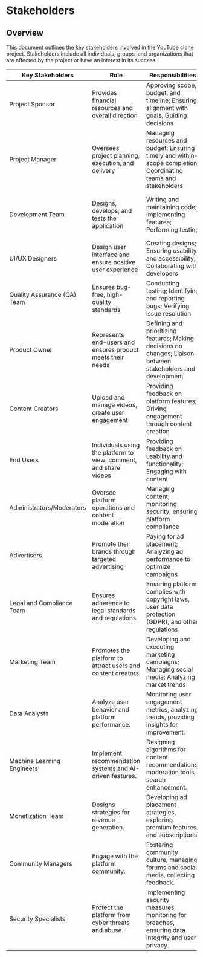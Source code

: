 
# Stakeholders

## Overview
This document outlines the key stakeholders involved in the YouTube clone project. Stakeholders include all individuals, groups, and organizations that are affected by the project or have an interest in its success.

| Key Stakeholders                | Role                                                                  | Responsibilities                                                                                                | Impact                                                                       |
|----------------------------------|-----------------------------------------------------------------------|-----------------------------------------------------------------------------------------------------------------|------------------------------------------------------------------------------|
| Project Sponsor                  | Provides financial resources and overall direction                    | Approving scope, budget, and timeline; Ensuring alignment with goals; Guiding decisions                         | High - Decisions influence project success                                   |
| Project Manager                  | Oversees project planning, execution, and delivery                    | Managing resources and budget; Ensuring timely and within-scope completion; Coordinating teams and stakeholders | High - Day-to-day management of the project                                  |
| Development Team                 | Designs, develops, and tests the application                          | Writing and maintaining code; Implementing features; Performing testing                                         | High - Quality and speed directly impact project timeline and success        |
| UI/UX Designers                  | Design user interface and ensure positive user experience             | Creating designs; Ensuring usability and accessibility; Collaborating with developers                           | Medium - Influences user satisfaction and usability                          |
| Quality Assurance (QA) Team      | Ensures bug-free, high-quality standards                              | Conducting testing; Identifying and reporting bugs; Verifying issue resolution                                  | High - Ensures product stability and reliability                             |
| Product Owner                    | Represents end-users and ensures product meets their needs            | Defining and prioritizing features; Making decisions on changes; Liaison between stakeholders and development   | High - Decisions shape the final product                                     |
| Content Creators                 | Upload and manage videos, create user engagement                      | Providing feedback on platform features; Driving engagement through content creation                            | High - Satisfaction and engagement drive platform success                    |
| End Users                        | Individuals using the platform to view, comment, and share videos     | Providing feedback on usability and functionality; Engaging with content                                        | High - User adoption and retention determine platform success                |
| Administrators/Moderators        | Oversee platform operations and content moderation                    | Managing content, monitoring security, ensuring platform compliance                                             | High - Ensures smooth operation and compliance                               |
| Advertisers                      | Promote their brands through targeted advertising                     | Paying for ad placement; Analyzing ad performance to optimize campaigns                                         | Medium - Drive revenue and affect user experience with ads                   |
| Legal and Compliance Team        | Ensures adherence to legal standards and regulations                  | Ensuring platform complies with copyright laws, user data protection (GDPR), and other regulations              | Medium - Ensures legal compliance and risk mitigation                        |
| Marketing Team                   | Promotes the platform to attract users and content creators           | Developing and executing marketing campaigns; Managing social media; Analyzing market trends                    | Medium - Efforts impact visibility and platform growth                       |
| Data Analysts                    | Analyze user behavior and platform performance.                      | Monitoring user engagement metrics, analyzing trends, providing insights for improvement.                          | Medium — Drives feature enhancements based on data. |
| Machine Learning Engineers       | Implement recommendation systems and AI-driven features.            | Designing algorithms for content recommendations, moderation tools, search enhancement.                       | High — Powers personalized user experiences. |
| Monetization Team                 | Designs strategies for revenue generation.                           | Developing ad placement strategies, exploring premium features and subscriptions.                      | High — Financial growth and sustainability. |
| Community Managers               | Engage with the platform community.                                 | Fostering community culture, managing forums and social media, collecting feedback.                    | Medium — Enhances user engagement and satisfaction. |
| Security Specialists      | Protect the platform from cyber threats and abuse.                  | Implementing security measures, monitoring for breaches, ensuring data integrity and user privacy.     | High — Ensures platform security and user trust. |

